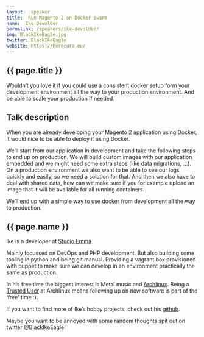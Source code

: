 ```yaml
---
layout:  speaker
title:  Run Magento 2 on Docker swarm
name:  Ike Devolder
permalink: /speakers/ike-devolder/
img: BlackIkeEagle.jpg
twitter: BlackIkeEagle
website: https://herecura.eu/
---
```


## {{ page.title }}
Wouldn’t you love it if you could use a consistent docker setup form your development environment all the way to your production environment. And be able to scale your production if needed.

## Talk description
When you are already developing your Magento 2 application using Docker, it would nice to be able to deploy it using Docker.

We’ll start from our application in development and take the following steps to end up on production. We will build custom images with our application embedded and we might need some extra steps (like data migrations, …). On a production environment we also want to be able to see our logs quickly and easily, so we need a solution for that. And then we also have to deal with shared data, how can we make sure if you for example upload an image that it will be available for all running containers.

We’ll end up with a simple way to use docker from development all the way to production.

## {{ page.name }}
Ike is a developer at [Studio Emma](https://www.studioemma.com/).

Mainly focussed on DevOps and PHP development. But also building some tooling in python and being git manual. Providing a vagrant box provisioned with puppet to make sure we can develop in an environment practically the same as production.

In his free time the biggest interest is Metal music and [Archlinux](https://www.archlinux.org/). Being a [Trusted User](https://www.archlinux.org/people/trustedusers/#idevolder) at Archlinux means following up on new software is part of the ‘free’ time :).

If you want to find more of Ike’s hobby projects, check out his [github](https://github.com/BlackIkeEagle).

Maybe you want to be annoyed with some random thoughts spit out on twitter @BlackIkeEagle
